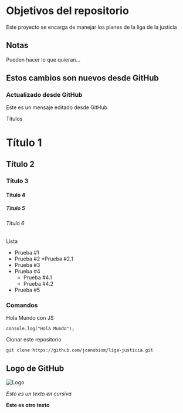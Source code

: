 # Objetivos del repositorio

Este proyecto se encarga de manejar los planes de la liga de la justicia


## Notas
Pueden hacer lo que quieran...

## Estos cambios son nuevos desde GitHub

### Actualizado desde GitHub
Este es un mensaje editado desde GitHub

Títulos
# Título 1
## Título 2
### Título 3
#### Título 4
##### Título 5
###### Título 6

Lista
* Prueba #1
* Prueba #2
  *Prueba #2.1
* Prueba #3
* Prueba #4
    * Prueba #4.1
    * Prueba #4.2
* Prueba #5

### Comandos
Hola Mundo con JS

`console.log("Hola Mundo");`

Clonar este repositorio

`git clone https://github.com/jcenobiom/liga-justicia.git`

## Logo de GitHub

![Logo](https://avatars.githubusercontent.com/u/583231?v=4)

_Esto es un texto en cursiva_

**Este es otro texto**

